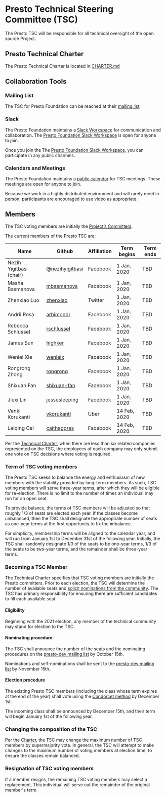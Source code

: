 # Presto Technical Steering Committee (TSC)

The Presto TSC will be responsible for all technical oversight of the open source Project. 

## Presto Technical Charter

The Presto Technical Charter is located in [CHARTER.md](CHARTER.md)

## Collaboration Tools

### Mailing List

The TSC for Presto Foundation can be reached at their [mailing list](https://lists.prestodb.io/g/presto-tsc).

### Slack

The Presto Foundation maintains a [Slack Workspace](https://join.slack.com/t/prestodb/shared_invite/enQtNTQ3NjU2MTYyNDA2LTYyOTg3MzUyMWE1YTI3Njc5YjgxZjNiYTgxODAzYjI5YWMwYWE0MTZjYWFhNGMwNjczYjI3N2JhM2ExMGJlMWM) for communication and collaboration. The [Presto Foundation Slack Workspace](https://join.slack.com/t/prestodb/shared_invite/enQtNTQ3NjU2MTYyNDA2LTYyOTg3MzUyMWE1YTI3Njc5YjgxZjNiYTgxODAzYjI5YWMwYWE0MTZjYWFhNGMwNjczYjI3N2JhM2ExMGJlMWM) is open for anyone to join.

Once you join the The [Presto Foundation Slack Workspace](https://join.slack.com/t/prestodb/shared_invite/enQtNTQ3NjU2MTYyNDA2LTYyOTg3MzUyMWE1YTI3Njc5YjgxZjNiYTgxODAzYjI5YWMwYWE0MTZjYWFhNGMwNjczYjI3N2JhM2ExMGJlMWM), you can participate in any public channels.

### Calendars and Meetings

The Presto Foundation maintains a [public calendar](https://calendar.google.com/calendar/embed?src=linuxfoundation.org_vrjlva5b0u73ps75fvnv5sasi4%40group.calendar.google.com&ctz=America%2FChicago) for TSC meetings. These meetings are open for anyone to join.

Because we work in a highly distributed environment and will rarely meet in person, participants are encouraged to use video as appropriate.

## Members

The TSC voting members are initially the [Project’s Committers](https://github.com/prestodb/.github/blob/master/CONTRIBUTING.md).

The current members of the Presto TSC are:

| Name                      | Github                                              | Affiliation | Term begins  | Term ends    |
| ------------------------- | --------------------------------------------------- | ------------|--------------|--------------|
| Nezih Yigitbasi (chair)   |[@nezihyigitbasi](https://github.com/nezihyigitbasi) | Facebook    | 1 Jan, 2020  | TBD          |
| Masha Basmanova           |[mbasmanova](https://github.com/mbasmanova)          | Facebook    | 1 Jan, 2020  | TBD          |
| Zhenxiao Luo              |[zhenxiao](https://github.com/zhenxiao)              | Twitter     | 1 Jan, 2020  | TBD          |
| Andrii Rosa               |[arhimondr](https://github.com/arhimondr)            | Facebook    | 1 Jan, 2020  | TBD          |
| Rebecca Schlussel         |[rschlussel](https://.github.com/rschlussel)         | Facebook    | 1 Jan, 2020  | TBD          |
| James Sun                 |[highker](https://github.com/highker)                | Facebook    | 1 Jan, 2020  | TBD          |
| Wenlei Xie                |[wenleix](https://github.com/wenleix)                | Facebook    | 1 Jan, 2020  | TBD          |
| Rongrong Zhong            |[rongrong](https://github.com/rongrong)              | Facebook    | 1 Jan, 2020  | TBD          |
| Shixuan Fan               |[shixuan-fan](https://github.com/shixuan-fan)        | Facebook    | 1 Jan, 2020  | TBD          |
| Jiexi Lin                 |[jessesleeping](https://github.com/jessesleeping)    | Facebook    | 1 Jan, 2020  | TBD          |
| Venki Korukanti           |[vkorukanti](https://github.com/vkorukanti)          | Uber        | 14 Feb, 2020  | TBD         |
| Leiqing Cai               |[caithagoras](https://github.com/caithagoras)        | Facebook    | 14 Feb, 2020  | TBD         |

Per the [Technical Charter](CHARTER.md), when there are less than six related companies represented on the TSC, the employees of each company may only submit one vote on TSC decisions where voting is required.

### Term of TSC voting members

The Presto TSC seeks to balance the energy and enthusiasm of new members with the stability provided by long-term members.  As such, TSC voting members will serve three-year terms, after which they will be eligible for re-election.  There is no limit to the number of times an individual may run for an open seat.

To provide balance, the terms of TSC members will be adjusted so that roughly 1/3 of seats are elected each year.  If the classes become unbalanced, then the TSC shall designate the appropriate number of seats as one-year terms at the first opportunity to fix the imbalance.

For simplicity, membership terms will be aligned to the calendar year, and will run from January 1st to December 31st of the following year. Initially, the TSC shall randomly designate 1/3 of the seats to be one-year terms, 1/3 of the seats to be two-year terms, and the remainder shall be three-year terms.

### Becoming a TSC Member

The Technical Charter specifies that TSC voting members are initially the Presto committers.  Prior to each election, the TSC will determine the number of available seats and [solicit nominations from the community](./nominations/README.md).  The TSC has primary responsibility for ensuring there are sufficient candidates to fill each available seat.

#### Eligibility

Beginning with the 2021 election, any member of the technical community may stand for election to the TSC.

#### Nominating procedure

The TSC shall announce the number of the seats and the nominating procedures on the [presto-dev mailing list](https://lists.prestodb.io/g/presto-dev) by October 15th.

Nominations and self-nominations shall be sent to the [presto-dev mailing list](https://lists.prestodb.io/g/presto-dev) by November 15th.

#### Election procedure

The existing Presto TSC members (including the class whose term expires at the end of the year) shall vote using the [Condorcet method](https://civs.cs.cornell.edu/) by December 1st.

The incoming class shall be announced by December 15th, and their term will begin January 1st of the following year.

### Changing the composition of the TSC

Per the [Charter](CHARTER.md), the TSC may change the maximum number of TSC members by supermajority vote.  In general, the TSC will attempt to make changes to the maximum number of voting members at election time, to ensure the classes remain balanced.

### Resignation of TSC voting members

If a member resigns, the remaining TSC voting members may select a replacement.  This individual will serve out the remainder of the original member's term.
